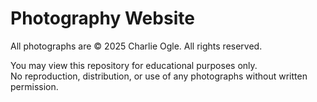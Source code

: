 # Photography Website

All photographs are © 2025 Charlie Ogle. All rights reserved.

You may view this repository for educational purposes only.  
No reproduction, distribution, or use of any photographs without written permission.
